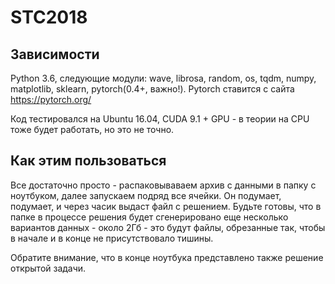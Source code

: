 # STC2018
## Зависимости
Python 3.6, следующие модули: wave, librosa, random, os, tqdm, numpy, matplotlib, sklearn, pytorch(0.4+, важно!). Pytorch ставится с сайта https://pytorch.org/ 

Код тестировался на Ubuntu 16.04, CUDA 9.1 + GPU - в теории на CPU тоже будет работать, но это не точно. 


## Как этим пользоваться
Все достаточно просто - распаковываваем архив с данными в папку с ноутбуком, далее запускаем подряд все ячейки. Он подумает, подумает, и через часик выдаст файл с решением. Будьте готовы, что в папке в процессе решения будет сгенерировано еще несколько вариантов данных - около 2Гб - это будут файлы, обрезанные так, чтобы в начале и в конце не присутствовало тишины. 


Обратите внимание, что в конце ноутбука представлено также решение открытой задачи.
